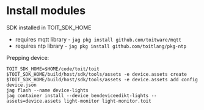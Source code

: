 # Install modules

SDK installed in TOIT_SDK_HOME

- requires mqtt library - `jag pkg install github.com/toitware/mqtt`
- requires ntp library - `jag pkg install github.com/toitlang/pkg-ntp`


Prepping device:

```
TOIT_SDK_HOME=$HOME/code/toit/toit
$TOIT_SDK_HOME/build/host/sdk/tools/assets -e device.assets create
$TOIT_SDK_HOME/build/host/sdk/tools/assets -e device.assets add config device.json
jag flash --name device-lights
jag container install --device bendeviceedikt-lights --assets=device.assets light-monitor light-monitor.toit
```
